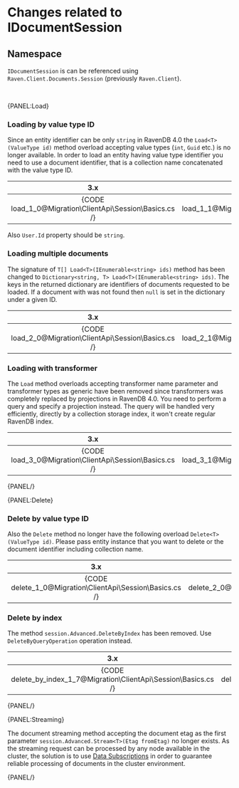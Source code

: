 ﻿# Changes related to IDocumentSession

## Namespace

`IDocumentSession` is can be referenced using `Raven.Client.Documents.Session` (previously `Raven.Client`).

<br />

{PANEL:Load}

### Loading by value type ID

Since an entity identifier can be only `string` in RavenDB 4.0 the `Load<T>(ValueType id)` method overload accepting value types (`int`, `Guid` etc.) is no longer available. 
In order to load an entity having value type identifier you need to use a document identifier, that is a collection name concatenated with the value type ID.

| 3.x | 4.0 |
|:---:|:---:|
| {CODE load_1_0@Migration\ClientApi\Session\Basics.cs /} | {CODE load_1_1@Migration\ClientApi\Session\Basics.cs /} |

Also `User.Id` property should be `string`.

### Loading multiple documents

The signature of `T[] Load<T>(IEnumerable<string> ids)` method has been changed to `Dictionary<string, T> Load<T>(IEnumerable<string> ids)`. The keys in the returned dictionary are identifiers
of documents requested to be loaded. If a document with was not found then `null` is set in the dictionary under a given ID.

| 3.x | 4.0 |
|:---:|:---:|
| {CODE load_2_0@Migration\ClientApi\Session\Basics.cs /} | {CODE load_2_1@Migration\ClientApi\Session\Basics.cs /} |

### Loading with transformer

The `Load` method overloads accepting transformer name parameter and transformer types as generic have been removed since transformers was completely replaced by projections in RavenDB 4.0.
You need to perform a query and specify a projection instead. The query will be handled very efficiently, directly by a collection storage index, it won't create regular RavenDB index.

| 3.x | 4.0 |
|:---:|:---:|
| {CODE load_3_0@Migration\ClientApi\Session\Basics.cs /} | {CODE load_3_1@Migration\ClientApi\Session\Basics.cs /} |

{PANEL/}

{PANEL:Delete}

### Delete by value type ID 

Also the `Delete` method no longer have the following overload `Delete<T>(ValueType id)`. Please pass entity instance that you want to delete or the document identifier including collection name.

| 3.x | 4.0 |
|:---:|:---:|
| {CODE delete_1_0@Migration\ClientApi\Session\Basics.cs /} | {CODE delete_2_0@Migration\ClientApi\Session\Basics.cs /} |

### Delete by index

The method `session.Advanced.DeleteByIndex` has been removed. Use `DeleteByQueryOperation` operation instead.

| 3.x | 4.0 |
|:---:|:---:|
| {CODE delete_by_index_1_7@Migration\ClientApi\Session\Basics.cs /} | {CODE delete_by_index_1_8@Migration\ClientApi\Session\Basics.cs /} |

{PANEL/}

{PANEL:Streaming}

The document streaming method accepting the document etag as the first parameter `session.Advanced.Stream<T>(Etag fromEtag)` no longer exists. As the streaming request can be processed 
by any node available in the cluster, the solution is to use [Data Subscriptions](../../../client-api/data-subscriptions/what-are-data-subscriptions) in order to guarantee reliable processing of documents in the cluster environment.

{PANEL/}


